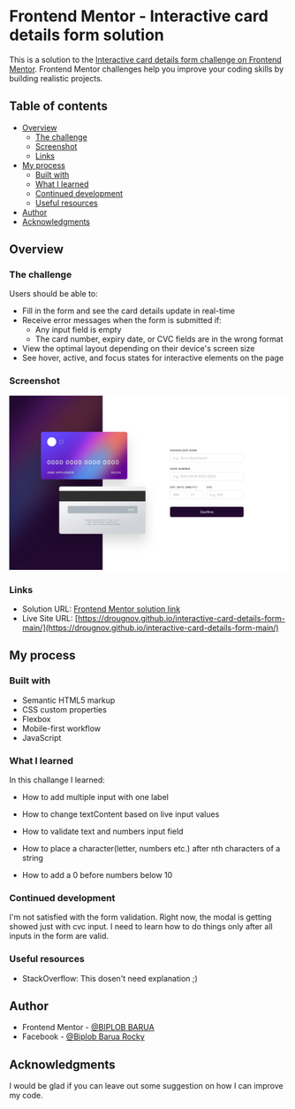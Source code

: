 # Frontend Mentor - Interactive card details form solution

This is a solution to the [Interactive card details form challenge on Frontend Mentor](https://www.frontendmentor.io/challenges/interactive-card-details-form-XpS8cKZDWw). Frontend Mentor challenges help you improve your coding skills by building realistic projects.

## Table of contents

- [Overview](#overview)
  - [The challenge](#the-challenge)
  - [Screenshot](#screenshot)
  - [Links](#links)
- [My process](#my-process)
  - [Built with](#built-with)
  - [What I learned](#what-i-learned)
  - [Continued development](#continued-development)
  - [Useful resources](#useful-resources)
- [Author](#author)
- [Acknowledgments](#acknowledgments)

## Overview

### The challenge

Users should be able to:

- Fill in the form and see the card details update in real-time
- Receive error messages when the form is submitted if:
  - Any input field is empty
  - The card number, expiry date, or CVC fields are in the wrong format
- View the optimal layout depending on their device's screen size
- See hover, active, and focus states for interactive elements on the page

### Screenshot

![Interactive card details form solution](./design/desktop-design.jpg)

### Links

- Solution URL: [Frontend Mentor solution link](https://www.frontendmentor.io/challenges/interactive-card-details-form-XpS8cKZDWw/hub/interactive-card-details-form-solution-responsive-mobile-first-3xdHcHqjQJ)
- Live Site URL: [https://drougnov.github.io/interactive-card-details-form-main/](https://drougnov.github.io/interactive-card-details-form-main/)

## My process

### Built with

- Semantic HTML5 markup
- CSS custom properties
- Flexbox
- Mobile-first workflow
- JavaScript

### What I learned

In this challange I learned:

- How to add multiple input with one label

- How to change textContent based on live input values

- How to validate text and numbers input field

- How to place a character(letter, numbers etc.) after nth characters of a string

- How to add a 0 before numbers below 10

### Continued development

I'm not satisfied with the form validation. Right now, the modal is getting showed just with cvc input. I need to learn how to do things only after all inputs in the form are valid.

### Useful resources

- StackOverflow: This dosen't need explanation ;)

## Author

- Frontend Mentor - [@BIPLOB BARUA](https://www.frontendmentor.io/profile/Drougnov)
- Facebook - [@Biplob Barua Rocky](https://www.facebook.com/ANT1D0t35)

## Acknowledgments

I would be glad if you can leave out some suggestion on how I can improve my code.
